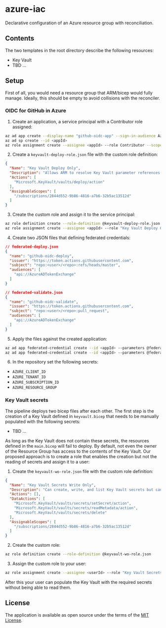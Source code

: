 # azure-iac
Declarative configuration of an Azure resource group with reconciliation.

## Contents
The two templates in the root directory describe the following resources:
* Key Vault
* TBD ...

## Setup
First of all, you would need a resource group that ARM/bicep would fully manage. Ideally, this should be empty to avoid collisions with the reconciler.

### OIDC for GitHub in Azure
1. Create an application, a service principal with a Contributor role assigned:
```sh
az ad app create --display-name "github-oidc-app" --sign-in-audience AzureADMyOrg
az ad sp create --id <appId>
az role assignment create --assignee <appId> --role Contributor --scope /subscriptions/<subId>/resourceGroups/<rgName>
```

2. Create a `keyvault-deploy-role.json` file with the custom role definition:
```json
{
  "Name": "Key Vault Deploy Only",
  "Description": "Allows ARM to resolve Key Vault parameter references during deployment",
  "Actions": [
    "Microsoft.KeyVault/vaults/deploy/action"
  ],
  "AssignableScopes": [
    "/subscriptions/2844d552-9b86-4816-a7b6-32b5ac13512d"
  ]
}
```

3. Create the custom role and assign it to the service principal:
```sh
az role definition create --role-definition @keyvault-deploy-role.json
az role assignment create --assignee <appId> --role "Key Vault Deploy Only" --scope /subscriptions/<subId>/resourceGroups/<rgName>
```

4. Create two JSON files that defining federated credentials:
```json
// federated-deploy.json
{
  "name": "github-oidc-deploy",
  "issuer": "https://token.actions.githubusercontent.com",
  "subject": "repo:<user>/<repo>:refs/heads/master",
  "audiences": [
    "api://AzureADTokenExchange"
  ]
}

// federated-validate.json
{
  "name": "github-oidc-validate",
  "issuer": "https://token.actions.githubusercontent.com",
  "subject": "repo:<user>/<repo>:pull_request",
  "audiences": [
    "api://AzureADTokenExchange"
  ]
}
```

5. Apply the files against the created application:
```sh
az ad app federated-credential create --id <appId> --parameters @federated-deploy.json
az ad app federated-credential create --id <appId> --parameters @federated-validate.json
```

6. In the repository set the following secrets:
* `AZURE_CLIENT_ID`
* `AZURE_TENANT_ID`
* `AZURE_SUBSCRIPTION_ID`
* `AZURE_RESOURCE_GROUP`

### Key Vault secrets
The pipeline deploys two bicep files after each other. The first step is the creation of a Key Vault defined in `keyvault.bicep` that needs to be manually populated with the following secrets:
* TBD ...

As long as the Key Vault does not contain these secrets, the resources defined in the `main.bicep` will fail to deploy. By default, not even the owner of the Resource Group has access to the contents of the Key Vault. Our proposed approach is to create a role that enables the creation but not the reading of secrets and assign it to a user:

1. Create the `keyvault-wo-role.json` file with the custom role definition:
```json
{
  "Name": "Key Vault Secrets Write Only",
  "Description": "Can create, write, and list Key Vault secrets but cannot read secret values",
  "Actions": [],
  "DataActions": [
    "Microsoft.KeyVault/vaults/secrets/setSecret/action",
    "Microsoft.KeyVault/vaults/secrets/readMetadata/action",
    "Microsoft.KeyVault/vaults/secrets/delete"
  ],
  "AssignableScopes": [
    "/subscriptions/2844d552-9b86-4816-a7b6-32b5ac13512d"
  ]
}
```

2. Create the custom role:
```sh
az role definition create --role-definition @keyvault-wo-role.json
```

3. Assign the custom role to your user:
```sh
az role assignment create --assignee <userId> --role "Key Vault Secrets Write Only" --scope /subscriptions/<subId>/resourceGroups/<rgName>
```

After this your user can populate the Key Vault with the required secrets without being able to read them.

## License
The application is available as open source under the terms of the [MIT License](http://opensource.org/licenses/MIT).
